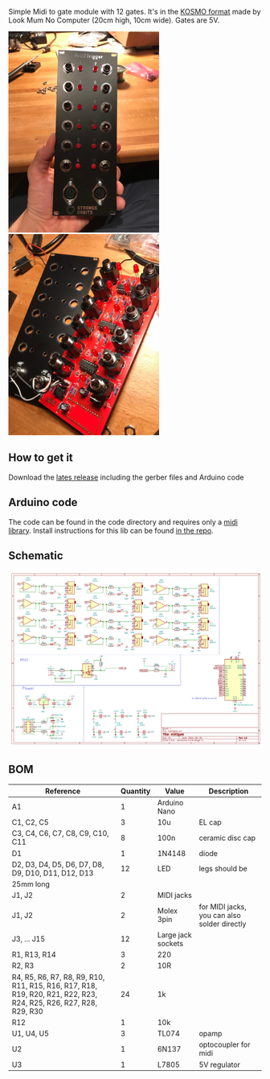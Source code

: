 Simple Midi to gate module with 12 gates. It's in the
[KOSMO format](https://www.lookmumnocomputer.com/modular)
made by Look Mum No Computer (20cm high, 10cm wide). Gates are 5V.

<p float="middle">
  <img src="/images/midi2gate_photo1.jpg" width="300" />
  <img src="/images/midi2gate_photo2.jpg" width="300" />
</p>

## How to get it

Download the [lates release](https://github.com/sebastianbeyer/SO_midi2gate/releases/latest)
including the gerber files and Arduino code

## Arduino code

The code can be found in the code directory and requires only a
[midi library](https://github.com/FortySevenEffects/arduino_midi_library).
Install instructions for this lib can be found
[in the repo](https://github.com/FortySevenEffects/arduino_midi_library#getting-started).

## Schematic

![schematic](./images/schematic_v1.0_small.png)

## BOM

| Reference| Quantity | Value | Description |
| -------- | -------- | ----- | ----------- |
| A1  | 1 |  Arduino Nano | |
| C1, C2, C5 |        3 | 10u   | EL cap      |
| C3, C4, C6, C7, C8, C9, C10, C11 | 8 |100n | ceramic disc cap |
| D1 | 1 | 1N4148 | diode |
| D2, D3, D4, D5, D6, D7, D8, D9, D10, D11, D12, D13 | 12 | LED | legs should be
25mm long|
| J1, J2 | 2 | MIDI jacks | |
| J1, J2 | 2 | Molex 3pin  | for MIDI jacks, you can also solder directly |
| J3, ... J15 |12 | Large jack sockets | |
| R1, R13, R14 | 3 | 220 | |
| R2, R3 | 2 | 10R | |
| R4, R5, R6, R7, R8, R9, R10, R11, R15, R16, R17, R18, R19, R20, R21, R22, R23, R24, R25, R26, R27, R28, R29, R30 | 24 |1k | |
| R12 | 1 | 10k |  |
| U1, U4, U5 | 3 | TL074 | opamp |
| U2 | 1 | 6N137 | optocoupler for midi |
| U3 | 1 | L7805 | 5V regulator |
